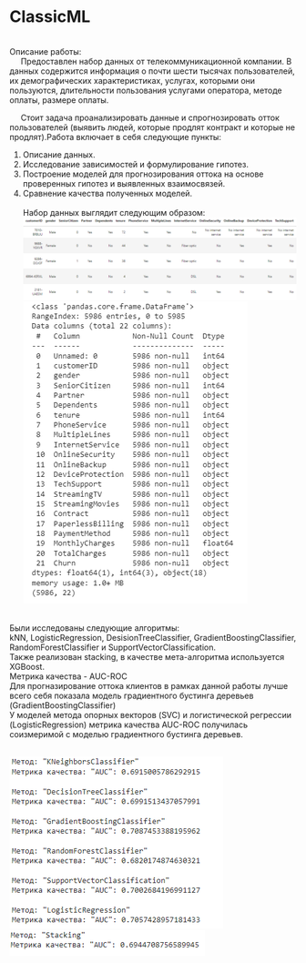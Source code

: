# ClassicML
<br>
Описание работы:
<br>
&nbsp;&nbsp;&nbsp;&nbsp; Предоставлен набор данных от телекоммуникационной компании. В данных содержится информация о почти шести тысячах пользователей, их демографических характеристиках, услугах, которыми они пользуются, длительности пользования услугами оператора, методе оплаты, размере оплаты. 
<br>

&nbsp;&nbsp;&nbsp;&nbsp; Cтоит задача проанализировать данные и спрогнозировать отток пользователей (выявить людей, которые продлят контракт и которые не продлят).Работа включает в себя следующие пункты: 
1. Описание данных. 
2. Исследование зависимостей и формулирование гипотез. 
3. Построение моделей для прогнозирования оттока на основе проверенных гипотез и выявленных взаимосвязей. 
4. Сравнение качества полученных моделей. 
<br><br>
Набор данных выглядит следующим образом:
![alt text](https://github.com/GermanYanchenko/ClassicML/blob/main/sample/ML_classic.png?raw=true)
![alt text](https://github.com/GermanYanchenko/ClassicML/blob/main/sample/ML_classic1.png?raw=true)
<br>
Были исследованы следующие алгоритмы:
<br>
kNN, LogisticRegression, DesisionTreeClassifier, GradientBoostingClassifier, RandomForestClassifier и SupportVectorClassification.
<br>
Также реализован stacking, в качестве мета-алгоритма используется XGBoost.
<br>
Метрика качества - AUC-ROC
<br>
Для прогназирование оттока клиентов в рамках данной работы лучше всего себя показала модель градиентного бустинга деревьев (GradientBoostingClassifier)
<br>
У моделей метода опорных векторов (SVC) и логистической регрессии (LogisticRegression) метрика качества AUC-ROC получилась соизмеримой с моделью градиентного бустинга деревьев.<br><br>

![alt text](https://github.com/GermanYanchenko/ClassicML/blob/main/sample/metric.png?raw=true)
<br>
![alt text](https://github.com/GermanYanchenko/ClassicML/blob/main/sample/ML_classic2.png?raw=true)
